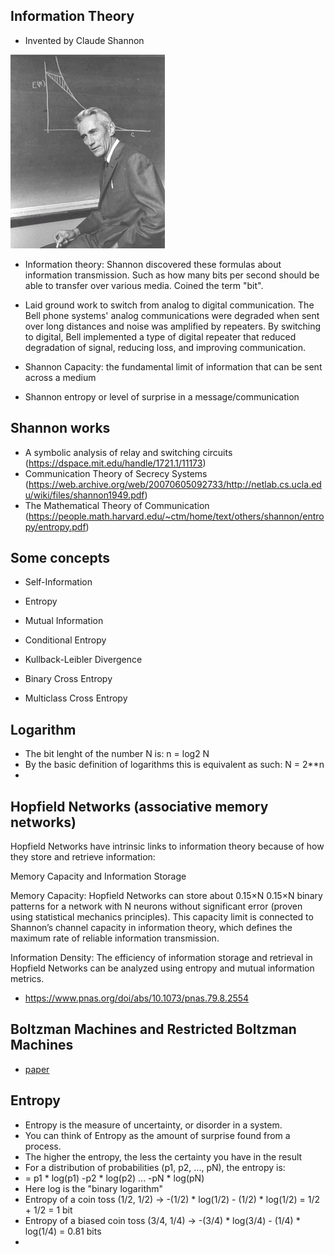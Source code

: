 ## Information Theory

* Invented by Claude Shannon

![shannon](shannon.gif)

* Information theory: Shannon discovered these formulas about information transmission. Such as how many bits per second should be able to transfer over various media. Coined the term "bit".

* Laid ground work to switch from analog to digital communication. The Bell phone systems' analog communications were degraded when sent over long distances and noise was amplified by repeaters. By switching to digital, Bell implemented a type of digital repeater that reduced degradation of signal, reducing loss, and improving communication. 

* Shannon Capacity: the fundamental limit of information that can be sent across a medium

* Shannon entropy or level of surprise in a message/communication

## Shannon works

* A symbolic analysis of relay and switching circuits (https://dspace.mit.edu/handle/1721.1/11173)
* Communication Theory of Secrecy Systems (https://web.archive.org/web/20070605092733/http://netlab.cs.ucla.edu/wiki/files/shannon1949.pdf)
* The Mathematical Theory of Communication (https://people.math.harvard.edu/~ctm/home/text/others/shannon/entropy/entropy.pdf)

## Some concepts

* Self-Information

* Entropy

* Mutual Information

* Conditional Entropy

* Kullback-Leibler Divergence

* Binary Cross Entropy

* Multiclass Cross Entropy

## Logarithm

* The bit lenght of the number N is: n = log2 N
* By the basic definition of logarithms this is equivalent as such: N = 2**n
* 



## Hopfield Networks (associative memory networks)
  
Hopfield Networks have intrinsic links to information theory because of how they store and retrieve information:

Memory Capacity and Information Storage

Memory Capacity: Hopfield Networks can store about 
0.15×N
0.15×N binary patterns for a network with N neurons without significant error (proven using statistical mechanics principles).
This capacity limit is connected to Shannon’s channel capacity in information theory, which defines the maximum rate of reliable information transmission.

Information Density: The efficiency of information storage and retrieval in Hopfield Networks can be analyzed using entropy and mutual information metrics.

* https://www.pnas.org/doi/abs/10.1073/pnas.79.8.2554

## Boltzman Machines and Restricted Boltzman Machines

* [paper](https://www.sciencedirect.com/science/article/pii/S0364021385800124)

## Entropy

* Entropy is the measure of uncertainty, or disorder in a system.
* You can think of Entropy as the amount of surprise found from a process.
* The higher the entropy, the less the certainty you have in the result
* For a distribution of probabilities (p1, p2, ..., pN), the entropy is:
* = p1 * log(p1) -p2 * log(p2) ... -pN * log(pN)
* Here log is the "binary logarithm"
* Entropy of a coin toss (1/2, 1/2) -> -(1/2) * log(1/2) - (1/2) * log(1/2) = 1/2 + 1/2 = 1 bit
* Entropy of a biased coin toss (3/4, 1/4) -> -(3/4) * log(3/4) - (1/4) * log(1/4) = 0.81 bits
* 
